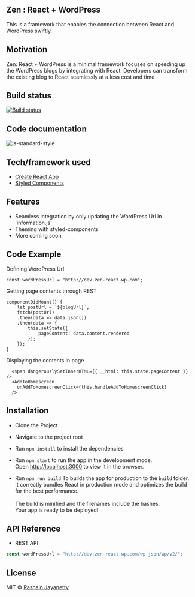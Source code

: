 ## Zen : React + WordPress
This is a framework that enables the connection between React and WordPress swiftly.

## Motivation
Zen: React + WordPress is a minimal framework focuses on speeding up the WordPress blogs by integrating with React. Developers can transform the existing blog to React seamlessly at a less cost and time

## Build status

[![Build status](https://ci.appveyor.com/api/projects/status/2cmqa4cafxl3p8r7?svg=true)](https://ci.appveyor.com/project/rushjayz/zen-react-wordpress)

## Code documentation
![js-standard-style](http://inch-ci.org/github/rushjayz/zen-react-wordpress.svg?branch=master)

## Tech/framework used

- [Create React App](https://reactjs.org)
- [Styled Components](https://www.styled-components.com)

## Features
- Seamless integration by only updating the WordPress Url in 'information.js'
- Theming with styled-components
- More coming soon

## Code Example
Defining WordPress Url
``` react
const wordPressUrl = "http://dev.zen-react-wp.com";
```
Getting page contents through REST  
````
componentDidMount() {
    let postUrl = `${blogUrl}`;
    fetch(postUrl)
    .then(data => data.json())
    .then(data => {
        this.setState({
            pageContent: data.content.rendered
        });
    });
}
````
Displaying the contents in page
````
  <span dangerouslySetInnerHTML={{ __html: this.state.pageContent }} />
  <AddToHomescreen
    onAddToHomescreenClick={this.handleAddToHomescreenClick}
  />
````

## Installation
- Clone the Project

- Navigate to the project root  

- Run `npm install` to install the dependencies

- Run `npm start` 
to run the app in the development mode.<br>
Open [http://localhost:3000](http://localhost:3000) to view it in the browser.

- Run `npm run build`
To builds the app for production to the `build` folder.<br>
It correctly bundles React in production mode and optimizes the build for the best performance.
<br/><br/>The build is minified and the filenames include the hashes.<br>
Your app is ready to be deployed!

## API Reference

- REST API

```javascript
const wordPressUrl = "http://dev.zen-react-wp.com/wp-json/wp/v2/";
```

## License

MIT © [Rashain Jayanetty](https://github.com/rushjayz)

